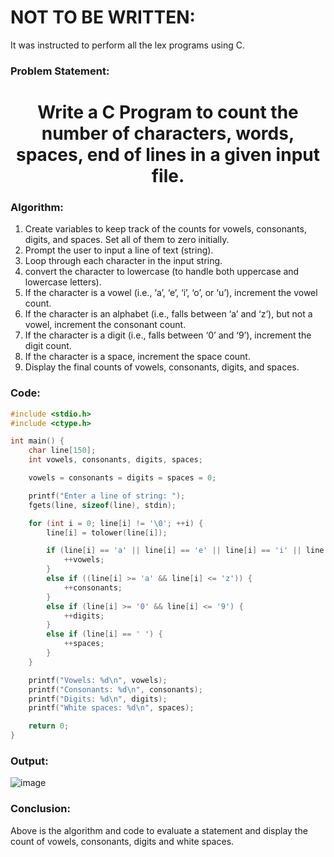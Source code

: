 # NOT TO BE WRITTEN:
  It was instructed to perform all the lex programs using C.


### Problem Statement:
<center>
  <H1> Write a C Program to count the number of characters, words, spaces, end of lines in a given input file. </H1>
</center>

### Algorithm:

1. Create variables to keep track of the counts for vowels, consonants, digits, and spaces. Set all of them to zero initially.
2. Prompt the user to input a line of text (string).
3. Loop through each character in the input string.
4. convert the character to lowercase (to handle both uppercase and lowercase letters).
5. If the character is a vowel (i.e., ‘a’, ‘e’, ‘i’, ‘o’, or ‘u’), increment the vowel count.
6. If the character is an alphabet (i.e., falls between ‘a’ and ‘z’), but not a vowel, increment the consonant count.
7. If the character is a digit (i.e., falls between ‘0’ and ‘9’), increment the digit count.
8. If the character is a space, increment the space count.
9. Display the final counts of vowels, consonants, digits, and spaces.

### Code:

```C
#include <stdio.h>
#include <ctype.h>

int main() {
    char line[150];
    int vowels, consonants, digits, spaces;

    vowels = consonants = digits = spaces = 0;

    printf("Enter a line of string: ");
    fgets(line, sizeof(line), stdin);

    for (int i = 0; line[i] != '\0'; ++i) {
        line[i] = tolower(line[i]);

        if (line[i] == 'a' || line[i] == 'e' || line[i] == 'i' || line[i] == 'o' || line[i] == 'u') {
            ++vowels;
        }
        else if ((line[i] >= 'a' && line[i] <= 'z')) {
            ++consonants;
        }
        else if (line[i] >= '0' && line[i] <= '9') {
            ++digits;
        }
        else if (line[i] == ' ') {
            ++spaces;
        }
    }

    printf("Vowels: %d\n", vowels);
    printf("Consonants: %d\n", consonants);
    printf("Digits: %d\n", digits);
    printf("White spaces: %d\n", spaces);

    return 0;
}

```

### Output:

![image](https://github.com/PixMusicaX/6thsem/assets/129383302/dca64a3a-2dc3-427e-b1a6-58e97fe39515)

### Conclusion:

Above is the algorithm and code to evaluate a statement and display the count of vowels, consonants, digits and white spaces.

